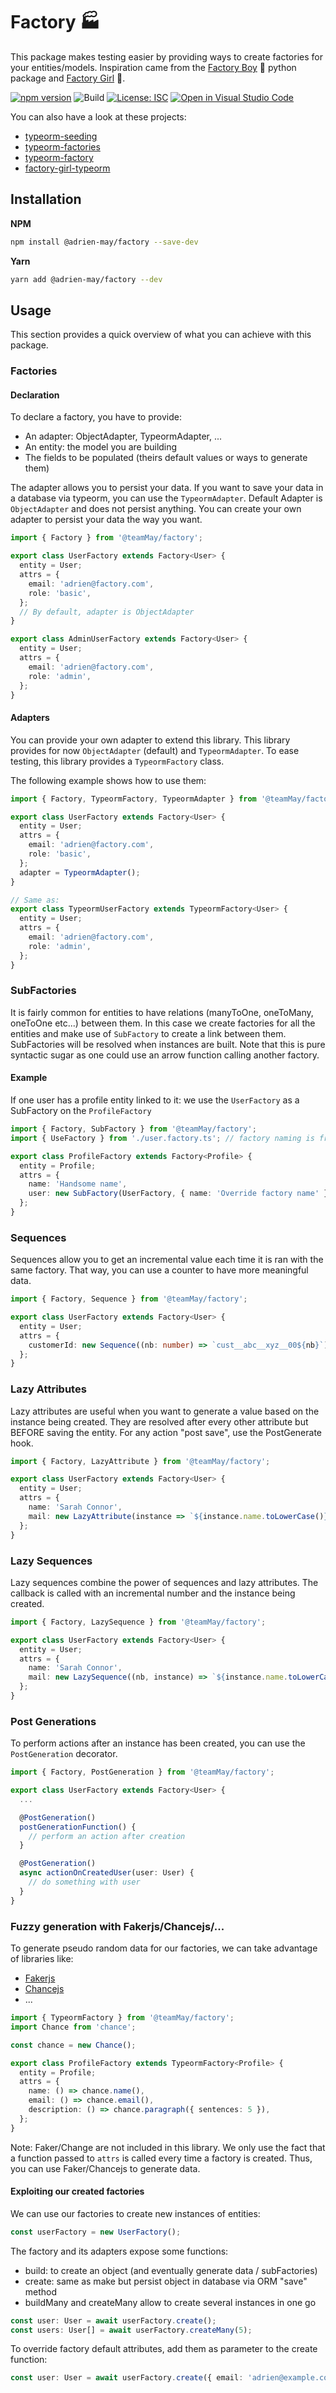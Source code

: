 # Factory 🏭

This package makes testing easier by providing ways to create factories for your entities/models. Inspiration came from the [Factory Boy](https://github.com/FactoryBoy/factory_boy) 👦 python package and [Factory Girl](https://github.com/simonexmachina/factory-girl)
👧.

[![npm version](https://badge.fury.io/js/@adrien-may%2Ffactory.svg)](https://badge.fury.io/js/@adrien-may%2Ffactory)
![Build](https://github.com/teamMay/factory/actions/workflows/node.js.yml/badge.svg)
[![License: ISC](https://img.shields.io/badge/License-ISC-blue.svg)](https://opensource.org/licenses/ISC)
[![Open in Visual Studio Code](https://open.vscode.dev/badges/open-in-vscode.svg)](https://open.vscode.dev/teamMay/factory)

You can also have a look at these projects:

- [typeorm-seeding](https://github.com/jorgebodega/typeorm-seeding)
- [typeorm-factories](https://github.com/owl1n/typeorm-factories)
- [typeorm-factory](https://github.com/linnify/typeorm-factory)
- [factory-girl-typeorm](https://github.com/wymsee/factory-girl-typeorm)

## Installation

**NPM**

```bash
npm install @adrien-may/factory --save-dev
```

**Yarn**

```bash
yarn add @adrien-may/factory --dev
```

## Usage

This section provides a quick overview of what you can achieve with this package.

### Factories

#### Declaration

To declare a factory, you have to provide:

- An adapter: ObjectAdapter, TypeormAdapter, ...
- An entity: the model you are building
- The fields to be populated (theirs default values or ways to generate them)

The adapter allows you to persist your data. If you want to save your data in a database via typeorm, you can use the `TypeormAdapter`. Default Adapter is `ObjectAdapter` and does not persist anything. You can create your own adapter to persist your data the way you want.

```typescript
import { Factory } from '@teamMay/factory';

export class UserFactory extends Factory<User> {
  entity = User;
  attrs = {
    email: 'adrien@factory.com',
    role: 'basic',
  };
  // By default, adapter is ObjectAdapter
}

export class AdminUserFactory extends Factory<User> {
  entity = User;
  attrs = {
    email: 'adrien@factory.com',
    role: 'admin',
  };
}
```

#### Adapters

You can provide your own adapter to extend this library. This library provides for now `ObjectAdapter` (default) and `TypeormAdapter`.
To ease testing, this library provides a `TypeormFactory` class.

The following example shows how to use them:

```typescript
import { Factory, TypeormFactory, TypeormAdapter } from '@teamMay/factory';

export class UserFactory extends Factory<User> {
  entity = User;
  attrs = {
    email: 'adrien@factory.com',
    role: 'basic',
  };
  adapter = TypeormAdapter();
}

// Same as:
export class TypeormUserFactory extends TypeormFactory<User> {
  entity = User;
  attrs = {
    email: 'adrien@factory.com',
    role: 'admin',
  };
}
```

### SubFactories

It is fairly common for entities to have relations (manyToOne, oneToMany, oneToOne etc...) between them. In this case we create factories for all the entities and make use of `SubFactory` to create a link between them. SubFactories will be resolved when instances are built. Note that this is pure syntactic sugar as one could use an arrow function calling another factory.

#### Example

If one user has a profile entity linked to it: we use the `UserFactory` as a SubFactory on the `ProfileFactory`

```typescript
import { Factory, SubFactory } from '@teamMay/factory';
import { UseFactory } from './user.factory.ts'; // factory naming is free of convention here, don't worry about it.

export class ProfileFactory extends Factory<Profile> {
  entity = Profile;
  attrs = {
    name: 'Handsome name',
    user: new SubFactory(UserFactory, { name: 'Override factory name' }),
  };
}
```

### Sequences

Sequences allow you to get an incremental value each time it is ran with the same factory.
That way, you can use a counter to have more meaningful data.

```typescript
import { Factory, Sequence } from '@teamMay/factory';

export class UserFactory extends Factory<User> {
  entity = User;
  attrs = {
    customerId: new Sequence((nb: number) => `cust__abc__xyz__00${nb}`),
  };
}
```

### Lazy Attributes

Lazy attributes are useful when you want to generate a value based on the instance being created.
They are resolved after every other attribute but BEFORE saving the entity. For any action "post save", use the PostGenerate hook.

```typescript
import { Factory, LazyAttribute } from '@teamMay/factory';

export class UserFactory extends Factory<User> {
  entity = User;
  attrs = {
    name: 'Sarah Connor',
    mail: new LazyAttribute(instance => `${instance.name.toLowerCase()}@skynet.org`),
  };
}
```

### Lazy Sequences

Lazy sequences combine the power of sequences and lazy attributes. The callback is called with an incremental number and the instance being created.

```typescript
import { Factory, LazySequence } from '@teamMay/factory';

export class UserFactory extends Factory<User> {
  entity = User;
  attrs = {
    name: 'Sarah Connor',
    mail: new LazySequence((nb, instance) => `${instance.name.toLowerCase()}.${nb}@skynet.org`),
  };
}
```

### Post Generations

To perform actions after an instance has been created, you can use the `PostGeneration` decorator.

```typescript
import { Factory, PostGeneration } from '@teamMay/factory';

export class UserFactory extends Factory<User> {
  ...

  @PostGeneration()
  postGenerationFunction() {
    // perform an action after creation
  }

  @PostGeneration()
  async actionOnCreatedUser(user: User) {
    // do something with user
  }
}
```

### Fuzzy generation with Fakerjs/Chancejs/...

To generate pseudo random data for our factories, we can take advantage of libraries like:

- [Fakerjs](https://github.com/MilosPaunovic/community-faker)
- [Chancejs](https://chancejs.com)
- ...

```typescript
import { TypeormFactory } from '@teamMay/factory';
import Chance from 'chance';

const chance = new Chance();

export class ProfileFactory extends TypeormFactory<Profile> {
  entity = Profile;
  attrs = {
    name: () => chance.name(),
    email: () => chance.email(),
    description: () => chance.paragraph({ sentences: 5 }),
  };
}
```

Note: Faker/Change are not included in this library. We only use the fact that a function passed to `attrs` is called every time a factory is created. Thus, you can use Faker/Chancejs to generate data.

#### Exploiting our created factories

We can use our factories to create new instances of entities:

```typescript
const userFactory = new UserFactory();
```

The factory and its adapters expose some functions:

- build: to create an object (and eventually generate data / subFactories)
- create: same as make but persist object in database via ORM "save" method
- buildMany and createMany allow to create several instances in one go

```typescript
const user: User = await userFactory.create();
const users: User[] = await userFactory.createMany(5);
```

To override factory default attributes, add them as parameter to the create function:

```typescript
const user: User = await userFactory.create({ email: 'adrien@example.com' });
```
